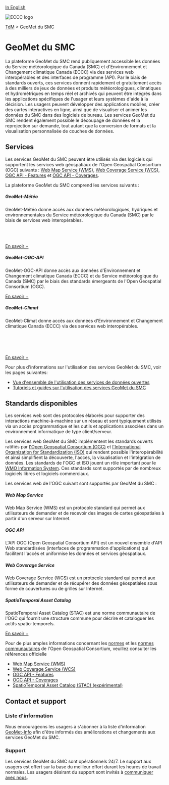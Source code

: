 [In English](readme_en.md)

![ECCC logo](../img_eccc-logo.png)

[TdM](../readme_fr.md) > GeoMet du SMC


# GeoMet du SMC

La plateforme GeoMet du SMC rend publiquement accessible les données du Service météorologique du Canada (SMC) et d'Environnement et Changement climatique Canada (ECCC) via des services web interopérables et des interfaces de programme (API). Par le biais de standards ouverts, ces services donnent rapidement et gratuitement accès à des milliers de jeux de données et produits météorologiques, climatiques et hydrométriques en temps réel et archivés qui peuvent être intégrés dans les applications spécifiques de l'usager et leurs systèmes d'aide à la décision. Les usagers peuvent développer des applications mobiles, créer des cartes interactives en ligne, ainsi que de visualiser et animer les données du SMC dans des logiciels de bureau. Les services GeoMet du SMC rendent également possible le découpage de données et la reprojection sur demande, tout autant que la conversion de formats et la visualisation personnalisée de couches de données.

## Services

Les services GeoMet du SMC peuvent être utilisés via des logiciels qui supportent les services web géospatiaux de l'Open Geospatial Consortium (OGC) suivants : [Web Map Service (WMS)](https://www.opengeospatial.org/standards/wms), [Web Coverage Service (WCS)](https://www.opengeospatial.org/standards/wcs), [OGC API - Features](https://ogcapi.ogc.org/features/) et [OGC API - Coverages](https://ogcapi.ogc.org/coverages/).

La plateforme GeoMet du SMC comprend les services suivants :
<div class="card-deck">
  <div class="card text-black mb-3 text-center">
    <div class="card-header bg-light"><h5>GeoMet-Météo</h5></div>
    <div class="card-body">
      <p class="card-text">GeoMet-Météo donne accès aux données météorologiques, hydriques et environnementales du Service météorologique du Canada (SMC) par le biais de services web interopérables.</p></br></br></br><a href="https://geo.weather.gc.ca/geomet/?lang=en&service=WMS&version=1.3.0&request=GetCapabilities" class="btn btn-primary">En savoir +</a>
    </div>
  </div>
  <div class="card mb-3 text-center">
    <div class="card-header bg-light"><h5>GeoMet-OGC-API</h5></div>
    <div class="card-body">
      <p class="card-text">
      GeoMet-OGC-API donne accès aux données d'Environnement et Changement climatique Canada (ECCC) et du Service météorologique du Canada (SMC) par le biais des standards émergeants de l'Open Geospatial Consortium (OGC).</p><a href="https://api.weather.gc.ca/" class="btn btn-primary">En savoir +</a>
    </div>
  </div>
   <div class="card mb-3 text-center">
    <div class="card-header bg-light"><h5>GeoMet-Climat</h5></div>
    <div class="card-body">
      <p class="card-text">
      GeoMet-Climat donne accès aux données d'Environnement et Changement climatique Canada (ECCC) via des services web interopérables.</p></br></br></br></br><a href="https://geo.weather.gc.ca/geomet-climate?service=WMS&version=1.3.0&request=GetCapabilities" class="btn btn-primary">En savoir +</a>
    </div>
  </div>
</div>

Pour plus d'informations sur l'utilisation des services GeoMet du SMC, voir les pages suivantes:

*    [Vue d'ensemble de l'utilisation des services de données ouvertes](https://eccc-msc.github.io/open-data/usage/readme_fr/)
*    [Tutoriels et guides sur l'utilisation des services GeoMet du SMC](https://eccc-msc.github.io/open-data/usage/tutorials_fr/)

## Standards disponibles

Les services web sont des protocoles élaborés pour supporter des interactions machine-à-machine sur un réseau et sont typiquement utilisés via un accès programmatique et les outils et applications associées dans un environnement informatique de type client/serveur.

Les services web GeoMet du SMC implémentent les standards ouverts ratifiés par [l'Open Geospatial Consortium (OGC)](https://www.opengeospatial.org/) et [l'International Organization for Standardization (ISO)](https://www.isotc211.org/) qui rendent possible l'interopérabilité et ainsi simplifient la découverte, l'accès, la visualisation et l'intégration de données. Les standards de l'OGC et ISO jouent un rôle important pour le [WMO Information System](https://public.wmo.int/fr). Ces standards sont supportés par de nombreux logiciels libres et logiciels commerciaux.

Les services web de l'OGC suivant sont supportés par GeoMet du SMC :

<div class="card-deck">
  <div class="card text-black mb-3 text-center">
    <div class="card-header bg-light"><h5>Web Map Service</h5></div>
    <div class="card-body">
      <p class="card-text">
        Web Map Service (WMS) est un protocole standard qui permet aux utilisateurs de demander et de recevoir des images de cartes géospatiales à partir d'un serveur sur Internet.</p>
    </div>
  </div>
  <div class="card mb-3 text-center">
    <div class="card-header bg-light"><h5>OGC API</h5></div>
    <div class="card-body">
      <p class="card-text">
      L'API OGC (Open Geospatial Consortium API) est un nouvel ensemble d'API Web standardisées (interfaces de programmation d'applications) qui facilitent l'accès et uniformise les données et services géospatiaux.</p>
    </div>
  </div>
</div>

<div class="card-deck">
  <div class="card mb-3 text-center">
    <div class="card-header bg-light"><h5>Web Coverage Service</h5></div>
    <div class="card-body">
      <p class="card-text">
      Web Coverage Service (WCS) est un protocole standard qui permet aux utilisateurs de demander et de récupérer des données géospatiales sous forme de couvertures ou de grilles sur Internet.</p>
    </div>
  </div>
  <div class="card mb-3 text-center">
    <div class="card-header bg-light"><h5>SpatioTemporal Asset Catalog</h5></div>
    <div class="card-body">
      <p class="card-text">
      SpatioTemporal Asset Catalog (STAC) est une norme communautaire de l'OGC qui fournit une structure commune pour décrire et cataloguer les actifs spatio-temporels.</p>
      <a href="../stac_fr" class="btn btn-primary">En savoir +</a>
    </div>
  </div>
</div>

Pour de plus amples informations concernant les [normes](https://www.ogc.org/standards) et les [normes communautaires](https://www.ogc.org/standards/community/) de l'Open Geospatial Consortium, veuillez consulter les références officielle

*   [Web Map Service (WMS)](https://www.opengeospatial.org/standards/wms)
*   [Web Coverage Service (WCS)](https://www.opengeospatial.org/standards/wcs)
*   [OGC API - Features](https://ogcapi.ogc.org/features/)
*   [OGC API - Coverages](https://ogcapi.ogc.org/coverages/)
*   [SpatioTemporal Asset Catalog (STAC) (expérimental)](https://stacspec.org/en)

## Contact et support

### <span class="badge badge-light">Liste d'information</span>

Nous encourageons les usagers à s'abonner à la liste d'information [GeoMet-Info](https://lists.ec.gc.ca/cgi-bin/mailman/listinfo/geomet-info) afin d'être informés des améliorations et changements aux services GeoMet du SMC.


### <span class="badge badge-light">Support</span>

Les services GeoMet du SMC sont opérationnels 24/7. Le support aux usagers est offert sur la base du meilleur effort durant les heures de travail normales. Les usagers désirant du support sont invités à [communiquer avec nous](https://meteo.gc.ca/mainmenu/contact_us_f.html).
</br></br></br>



